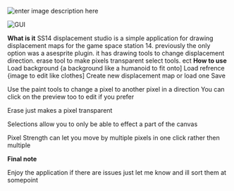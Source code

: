 ![enter image description here](https://freeimghost.net/images/2025/06/06/Untitle3d.png)

![GUI](https://freeimghost.net/images/2025/06/06/Screenshot-2025-06-06-235648.png)

**What is it**
SS14 displacement studio is a simple application for drawing displacement maps for the game space station 14. previously the only option was a asesprite plugin. it has drawing tools to change displacement direction. erase tool to make pixels transparent select tools. ect
**How to use**
Load background {a background like a humanoid to fit onto]
Load refrence {image to edit like clothes]
Create new displacement map or load one
Save

Use the paint tools to change a pixel to another pixel in a direction
You can click on the preview too to edit if you prefer

Erase just makes a pixel transparent

Selections allow you to only be able to effect a part of the canvas

Pixel Strength can let you move by multiple pixels in one click rather then multiple

**Final note**

Enjoy the application if there are issues just let me know and ill sort them at somepoint 
